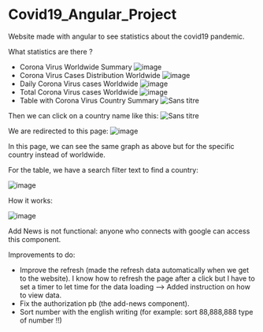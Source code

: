 # Covid19_Angular_Project

Website made with angular to see statistics about the covid19 pandemic.

What statistics are there ?

- Corona Virus Worldwide Summary
![image](https://user-images.githubusercontent.com/76871369/109006808-b7cbbd00-76ab-11eb-9f03-5ca3a334ae30.png)
- Corona Virus Cases Distribution Worldwide
![image](https://user-images.githubusercontent.com/76871369/109006968-e9dd1f00-76ab-11eb-9a8e-372d80304e23.png)
- Daily Corona Virus cases Worldwide
![image](https://user-images.githubusercontent.com/76871369/109007502-7ab3fa80-76ac-11eb-8232-ce5ba284a383.png)
- Total Corona Virus cases Worldwide
![image](https://user-images.githubusercontent.com/76871369/109007627-a20ac780-76ac-11eb-955b-0501125f23c0.png)
- Table with Corona Virus Country Summary
![Sans titre](https://user-images.githubusercontent.com/76871369/109160175-bff02f00-7775-11eb-9d1d-a72e8f393a2f.png)

Then we can click on a country name like this:
![Sans titre](https://user-images.githubusercontent.com/76871369/109159490-f7aaa700-7774-11eb-8809-4a2f2d3a3e04.png)

We are redirected to this page:
![image](https://user-images.githubusercontent.com/76871369/109159770-4e17e580-7775-11eb-8afa-b213071711eb.png)

In this page, we can see the same graph as above but for the specific country instead of worldwide.

For the table, we have a search filter text to find a country:

![image](https://user-images.githubusercontent.com/76871369/109435553-46796a80-7a1b-11eb-9e00-cbcc5b8b9406.png)

How it works:

![image](https://user-images.githubusercontent.com/76871369/109435564-5a24d100-7a1b-11eb-963a-cddfd8eb58bb.png)
 
Add News is not functional: anyone who connects with google can access this component.

Improvements to do:

 - Improve the refresh (made the refresh data automatically when we get to the website). I know how to refresh the page after a click but I have to set a timer to let time for the data loading --> Added instruction on how to view data.
 - Fix the authorization pb (the add-news component).
 - Sort number with the english writing (for example: sort 88,888,888 type of number !!)
